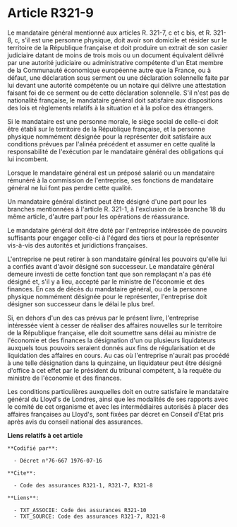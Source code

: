 # Article R321-9

Le mandataire général mentionné aux articles R. 321-7, c et c bis, et R. 321-8, c, s'il est une personne physique, doit avoir
son domicile et résider sur le territoire de la République française et doit produire un extrait de son casier judiciaire
datant de moins de trois mois ou un document équivalent délivré par une autorité judiciaire ou administrative compétente d'un
Etat membre de la Communauté économique européenne autre que la France, ou à défaut, une déclaration sous serment ou une
déclaration solennelle faite par lui devant une autorité compétente ou un notaire qui délivre une attestation faisant foi de
ce serment ou de cette déclaration solennelle. S'il n'est pas de nationalité française, le mandataire général doit satisfaire
aux dispositions des lois et règlements relatifs à la situation et à la police des étrangers.

Si le mandataire est une personne morale, le siège social de celle-ci doit être établi sur le territoire de la République
française, et la personne physique nommément désignée pour la représenter doit satisfaire aux conditions prévues par l'alinéa
précédent et assumer en cette qualité la responsabilité de l'exécution par le mandataire général des obligations qui lui
incombent.

Lorsque le mandataire général est un préposé salarié ou un mandataire rémunéré à la commission de l'entreprise, ses fonctions
de mandataire général ne lui font pas perdre cette qualité.

Un mandataire général distinct peut être désigné d'une part pour les branches mentionnées à l'article R. 321-1, à l'exclusion
de la branche 18 du même article, d'autre part pour les opérations de réassurance.

Le mandataire général doit être doté par l'entreprise intéressée de pouvoirs suffisants pour engager celle-ci à l'égard des
tiers et pour la représenter vis-à-vis des autorités et juridictions françaises.

L'entreprise ne peut retirer à son mandataire général les pouvoirs qu'elle lui a confiés avant d'avoir désigné son
successeur. Le mandataire général demeure investi de cette fonction tant que son remplaçant n'a pas été désigné et, s'il y a
lieu, accepté par le ministre de l'économie et des finances. En cas de décès du mandataire général, ou de la personne
physique nommément désignée pour le représenter, l'entreprise doit désigner son successeur dans le délai le plus bref.

Si, en dehors d'un des cas prévus par le présent livre, l'entreprise intéressée vient à cesser de réaliser des affaires
nouvelles sur le territoire de la République française, elle doit soumettre sans délai au ministre de l'économie et des
finances la désignation d'un ou plusieurs liquidateurs auxquels tous pouvoirs seraient donnés aux fins de régularisation et
de liquidation des affaires en cours. Au cas où l'entreprise n'aurait pas procédé à une telle désignation dans la quinzaine,
un liquidateur peut être désigné d'office à cet effet par le président du tribunal compétent, à la requête du ministre de
l'économie et des finances.

Les conditions particulières auxquelles doit en outre satisfaire le mandataire général du Lloyd's de Londres, ainsi que les
modalités de ses rapports avec le comité de cet organisme et avec les intermédiaires autorisés à placer des affaires
françaises au Lloyd's, sont fixées par décret en Conseil d'Etat pris après avis du conseil national des assurances.

**Liens relatifs à cet article**

	**Codifié par**:

	  - Décret n°76-667 1976-07-16

	**Cite**:

	  - Code des assurances R321-1, R321-7, R321-8

	**Liens**:

	  - TXT_ASSOCIE: Code des assurances R321-10
	  - TXT_SOURCE: Code des assurances R321-7, R321-8
